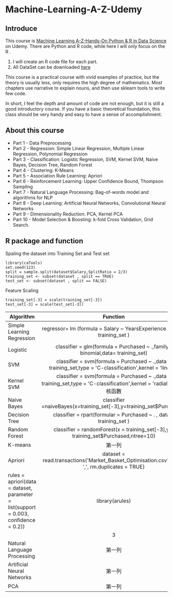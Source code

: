 # Machine-Learning-A-Z-Udemy

 ## Introduce

This course is [Machine Learning A-Z-Hands-On Python & R in Data Science](https://www.udemy.com/machinelearningchinese/) on Udemy. 
 There are Python and R code, while here I will only focus on the R .

1. I will create an R code file for each part. 
2. All DataSet can be downloaded [here](https://www.superdatascience.com/pages/%E4%B8%8B%E8%BD%BD%E6%95%B0%E6%8D%AE%E9%9B%86)

This course is a practical course with vivid examples of practice, but the theory is usually less, 
only requires the high degree of mathematics. 
Most chapters use narrative to explain nouns, and then use sklearn tools to write  few code. 
 

In short, I feel the depth and amount of code are not enough, but it is still a good introductory course. 
If you have a basic theoretical foundation, 
this class should be very handy and easy to have a sense of accomplishment.


## About this course
- Part 1 - Data Preprocessing
- Part 2 - Regression: Simple Linear Regression, Multiple Linear Regression, Polynomial Regression
- Part 3 - Classification: Logistic Regression, SVM, Kernel SVM, Naive Bayes, Decision Tree, Random Forest
- Part 4 - Clustering: K-Means
- Part 5 - Association Rule Learning: Apriori
- Part 6 - Reinforcement Learning: Upper Confidence Bound, Thompson Sampling
- Part 7 - Natural Language Processing: Bag-of-words model and algorithms for NLP
- Part 8 - Deep Learning: Artificial Neural Networks, Convolutional Neural Networks
- Part 9 - Dimensionality Reduction: PCA, Kernel PCA
- Part 10 - Model Selection & Boosting: k-fold Cross Validation, Grid Search.
 
## R package and function

Spaling the dataset into Training Set and Test set
```
library(caTools)	
set.seed(123) 
split = sample.split(dataset$Salary,SplitRatio = 2/3)	
training_set <- subset(dataset , split == TRUE)
test_set <- subset(dataset , split == FALSE)
```
Feature Scaling
```
training_set[-3] = scale(training_set[-3])
test_set[-3] = scale(test_set[-3])
```

Algorithm     | Function     | Packages     | 3    |4       |5
 -------- | :-----------:  | :-----------: | :-----------:  | :-----------:  | :-----------:  
Simple Learning Regression    |regressor= lm (formula = Salary ~ YearsExperience ,	data = training_set )     | 第二列    | 3    |4       |5   
Logistic    | classifier = glm(formula = Purchased ~ .,family= binomial,data= training_set)    | 第二列    | 3    |4       |5
SVM    | classifier = svm(formula = Purchased ~ .,data = training_set,type = 'C-classification',kernel = 'linear')   | library(e1071)    | 3    |4       |5
Kernel SVM    | classifier = svm(formula = Purchased ~ .,data = training_set,type = 'C-classification',kernel = 'radial') #高斯核函數     | library(e1071)   | 3    |4       |5
Naive Bayes    | classifier =naiveBayes(x=training_set[-3],y=training_set$Purchased)     | library(e1071)    | 3    |4       |5
Decision Tree    | classifier = rpart(formular = Purchased ~ . , data = training_set	)    | library(rpart)    | 3    |4       |5
Random Forest    | classifier = randomForest(x = training_set[-3],y = training_set$Purchased,ntree=10)     | library(randomForest)   | 3    |4       |5
K-means    | 第一列     | 第二列    | 3    |4       |5
Apriori    | dataset = read.transactions('Market_Basket_Optimisation.csv', sep = ',', rm.duplicates = TRUE) 
rules = apriori(data = dataset, parameter = list(support = 0.003, confidence = 0.2))   | library(arules)
    | 3    |4       |5
Natural Language Processing    | 第一列     | 第二列    | 3    |4       |5
Artificial Neural Networks   | 第一列     | 第二列    | 3    |4       |5
PCA  | 第一列     | 第二列    | 3    |4       |5

